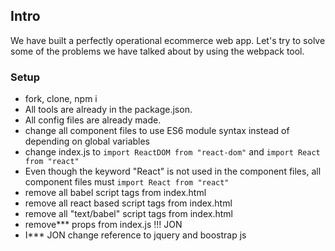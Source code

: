 ## Intro
We have built a perfectly operational ecommerce web app. Let's try to solve some of the problems we have talked about by using the webpack tool.

### Setup
* fork, clone, npm i
* All tools are already in the package.json.
* All config files are already made.
* change all component files to use ES6 module syntax instead of depending on global variables
* change index.js to `import ReactDOM from "react-dom"` and `import React from "react"`
* Even though the keyword "React" is not used in the component files, all component files must `import React from "react"`
* remove all babel script tags from index.html
* remove all react based script tags from index.html
* remove all "text/babel" script tags from index.html
* remove*** props from index.js !!! JON
* I*** JON change reference to jquery and boostrap js